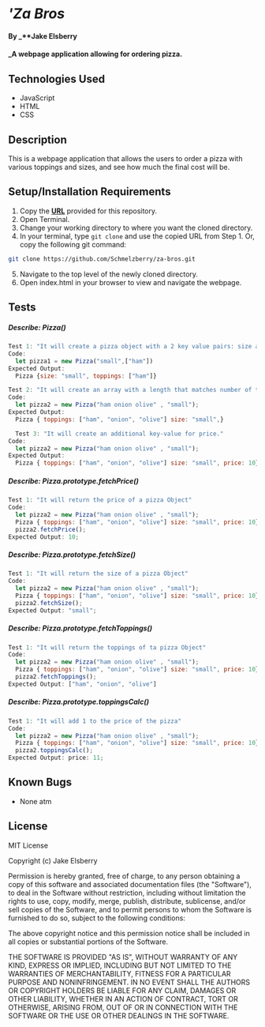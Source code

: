 # _'Za Bros_

#### By _**Jake Elsberry 

#### _A webpage application allowing for ordering pizza.

## Technologies Used

* JavaScript
* HTML
* CSS

## Description

This is a webpage application that allows the users to order a pizza with various toppings and sizes, and see how much the final cost will be.


## Setup/Installation Requirements

1. Copy the **[URL](https://github.com/Schmelzberry/za-bros.git)** provided for this repository.
2. Open Terminal.
3. Change your working directory to where you want the cloned directory.
4. In your terminal, type `git clone` and use the copied URL from Step 1. Or, copy the following git command:
```bash
git clone https://github.com/Schmelzberry/za-bros.git
```
5. Navigate to the top level of the newly cloned directory.
6. Open index.html in your browser to view and navigate the webpage.

## Tests

##### **Describe:** Pizza()

```javascript
Test 1: "It will create a pizza object with a 2 key value pairs: size and an array of toppings."
Code:
  let pizza1 = new Pizza("small",["ham"])
Expected Output:
  Pizza {size: "small", toppings: ["ham"]}

Test 2: "It will create an array with a length that matches number of toppings selected."
Code:
  let pizza2 = new Pizza("ham onion olive" , "small");
Expected Output:
  Pizza { toppings: ["ham", "onion", "olive"] size: "small",}

  Test 3: "It will create an additional key-value for price."
Code:
  let pizza2 = new Pizza("ham onion olive" , "small");
Expected Output:
  Pizza { toppings: ["ham", "onion", "olive"] size: "small", price: 10}
```
##### **Describe:** Pizza.prototype.fetchPrice()

```javascript
Test 1: "It will return the price of a pizza Object"
Code:
  let pizza2 = new Pizza("ham onion olive" , "small");
  Pizza { toppings: ["ham", "onion", "olive"] size: "small", price: 10}
  pizza2.fetchPrice();
Expected Output: 10;
```

##### **Describe:** Pizza.prototype.fetchSize()

```javascript
Test 1: "It will return the size of a pizza Object"
Code:
  let pizza2 = new Pizza("ham onion olive" , "small");
  Pizza { toppings: ["ham", "onion", "olive"] size: "small", price: 10}
  pizza2.fetchSize();
Expected Output: "small";
```
##### **Describe:** Pizza.prototype.fetchToppings()

```javascript
Test 1: "It will return the toppings of ta pizza Object"
Code:
  let pizza2 = new Pizza("ham onion olive" , "small");
  Pizza { toppings: ["ham", "onion", "olive"] size: "small", price: 10}
  pizza2.fetchToppings();
Expected Output: ["ham", "onion", "olive"]
```

##### **Describe:** Pizza.prototype.toppingsCalc()

```javascript
Test 1: "It will add 1 to the price of the pizza"
Code:
  let pizza2 = new Pizza("ham onion olive" , "small");
  Pizza { toppings: ["ham", "onion", "olive"] size: "small", price: 10}
  pizza2.toppingsCalc();
Expected Output: price: 11;
```


## Known Bugs

* None atm

## License

MIT License

Copyright (c)  Jake Elsberry

Permission is hereby granted, free of charge, to any person obtaining a copy of this software and associated documentation files (the "Software"), to deal in the Software without restriction, including without limitation the rights to use, copy, modify, merge, publish, distribute, sublicense, and/or sell copies of the Software, and to permit persons to whom the Software is furnished to do so, subject to the following conditions:  

The above copyright notice and this permission notice shall be included in all copies or substantial portions of the Software.  

THE SOFTWARE IS PROVIDED "AS IS", WITHOUT WARRANTY OF ANY KIND, EXPRESS OR IMPLIED, INCLUDING BUT NOT LIMITED TO THE WARRANTIES OF MERCHANTABILITY, FITNESS FOR A PARTICULAR PURPOSE AND NONINFRINGEMENT. IN NO EVENT SHALL THE AUTHORS OR COPYRIGHT HOLDERS BE LIABLE FOR ANY CLAIM, DAMAGES OR OTHER LIABILITY, WHETHER IN AN ACTION OF CONTRACT, TORT OR OTHERWISE, ARISING FROM, OUT OF OR IN CONNECTION WITH THE SOFTWARE OR THE USE OR OTHER DEALINGS IN THE SOFTWARE.